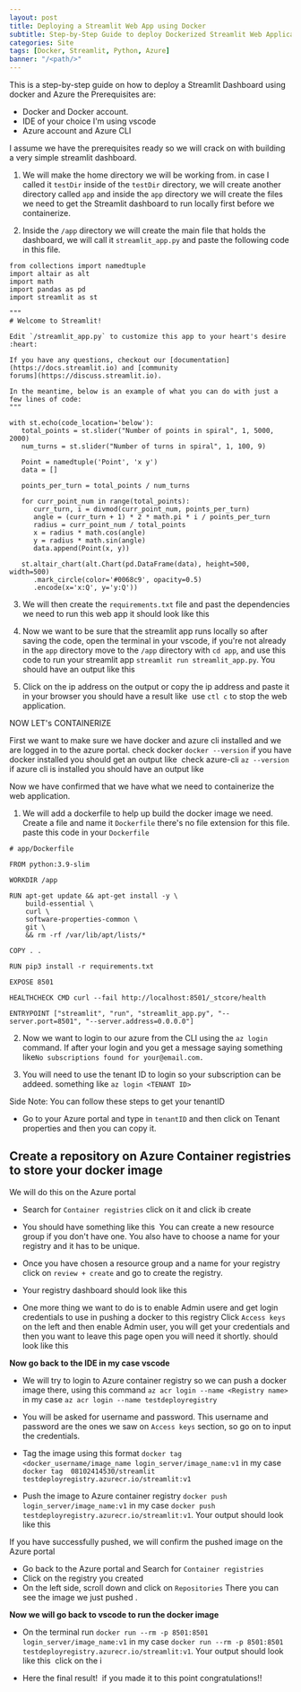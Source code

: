 ```yaml
---
layout: post
title: Deploying a Streamlit Web App using Docker
subtitle: Step-by-Step Guide to deploy Dockerized Streamlit Web Application
categories: Site
tags: [Docker, Streamlit, Python, Azure]
banner: "/<path/>"
---
```


This is a step-by-step guide on how to deploy a Streamlit Dashboard using docker and Azure the Prerequisites are:
- Docker and Docker account.
- IDE of your choice I'm using vscode
- Azure account and Azure CLI

I assume we have the prerequisites ready so we will crack on with building a very simple streamlit dashboard.

1. We will make the home directory we will be working from. in case I called it `testDir` inside of the `testDir` directory,
we will create another directory called `app` and inside the `app` directory we will create the files we need to get 
the Streamlit dashboard to run locally first before we containerize.

2. Inside the `/app` directory we will create the main file that holds the dashboard, we will call it `streamlit_app.py`
and paste the following code in this file.

```
from collections import namedtuple
import altair as alt
import math
import pandas as pd
import streamlit as st

"""
# Welcome to Streamlit!

Edit `/streamlit_app.py` to customize this app to your heart's desire :heart:

If you have any questions, checkout our [documentation](https://docs.streamlit.io) and [community
forums](https://discuss.streamlit.io).

In the meantime, below is an example of what you can do with just a few lines of code:
"""

with st.echo(code_location='below'):
   total_points = st.slider("Number of points in spiral", 1, 5000, 2000)
   num_turns = st.slider("Number of turns in spiral", 1, 100, 9)

   Point = namedtuple('Point', 'x y')
   data = []

   points_per_turn = total_points / num_turns

   for curr_point_num in range(total_points):
      curr_turn, i = divmod(curr_point_num, points_per_turn)
      angle = (curr_turn + 1) * 2 * math.pi * i / points_per_turn
      radius = curr_point_num / total_points
      x = radius * math.cos(angle)
      y = radius * math.sin(angle)
      data.append(Point(x, y))

   st.altair_chart(alt.Chart(pd.DataFrame(data), height=500, width=500)
      .mark_circle(color='#0068c9', opacity=0.5)
      .encode(x='x:Q', y='y:Q'))
```

3. We will then create the `requirements.txt` file and past the dependencies we need to run this web app
it should look like this <Image>

4. Now we want to be sure that the streamlit app runs locally so after saving the code, open the terminal in your vscode, 
if you're not already in the `app` directory move to the `/app` directory with `cd app`, and use this code to run your streamlit app
`streamlit run streamlit_app.py`.
You should have an output like this <Image>

5. Click on the ip address on the output or copy the ip address and paste it in your browser you should have a result like <Image>
use `ctl c` to stop the web application.

NOW LET's CONTAINERIZE

First we want to make sure we have docker and azure cli installed and we are logged in to the azure portal.
check docker `docker --version` if you have docker installed you should get an output like <Image>
check azure-cli `az --version` if azure cli is installed you should have an output like <Image>

Now we have confirmed that we have what we need to containerize the web application. 
1. We will add a dockerfile to help up build the docker image we need. Create a file and name it `Dockerfile`
there's no file extension for this file.
paste this code in your `Dockerfile`

```
# app/Dockerfile

FROM python:3.9-slim

WORKDIR /app

RUN apt-get update && apt-get install -y \
    build-essential \
    curl \
    software-properties-common \
    git \
    && rm -rf /var/lib/apt/lists/*

COPY . .

RUN pip3 install -r requirements.txt

EXPOSE 8501

HEALTHCHECK CMD curl --fail http://localhost:8501/_stcore/health

ENTRYPOINT ["streamlit", "run", "streamlit_app.py", "--server.port=8501", "--server.address=0.0.0.0"]
```

2. Now we want to login to our azure from the CLI using the `az login` command.
If after your login and you get a message saying something like`No subscriptions found for your@email.com.`

3. You will need to use the tenant ID to login so your subscription can be addeed. something like `az login <TENANT ID>`

Side Note: You can follow these steps to get your tenantID
- Go to your Azure portal and type in `tenantID` and then click on Tenant properties and then you can copy it.

## Create a repository on Azure Container registries to store your docker image

We will do this on the Azure portal

- Search for `Container registries` click on it and click ib create <Image>

- You should have something like this <Image> You can create a new resource group if you don't have one.
You also have to choose a name for your registry and it has to be unique. 

- Once you have chosen a resource group and a name for your registry click on `review + create` and go to create the registry.

- Your registry dashboard should look like this <Image>

- One more thing we want to do is to enable Admin usere and get login credentials to use in pushing a docker to this registry
Click `Access keys` on the left and then enable Admin user, you will get your credentials and then you want to leave this page open
you will need it shortly. should look like this <Image>

**Now go back to the IDE in my case vscode**

- We will try to login to Azure container registry so we can push a docker image there, using this command `az acr login --name <Registry name>`
in my case `az acr login --name testdeployregistry`

- You will be asked for username and password. This username and password are the ones we saw on `Access keys` section, so go on to input the credentials.

- Tag the image using this format `docker tag  <docker_username/image_name login_server/image_name:v1` 
in my case `docker tag  08102414530/streamlit testdeployregistry.azurecr.io/streamlit:v1`

- Push the image to Azure container registry `docker push login_server/image_name:v1` 
in my case `docker push testdeployregistry.azurecr.io/streamlit:v1`.
Your output should look like this <Image>

If you have successfully pushed, we will confirm the pushed image on the Azure portal

- Go back to the Azure portal and Search for `Container registries`
- Click on the registry you created <Image>
- On the left side, scroll down and click on `Repositories` There you can see the image we just pushed <Image>.

**Now we will go back to vscode to run the docker image**

- On the terminal run `docker run --rm -p 8501:8501 login_server/image_name:v1` in my case `docker run --rm -p 8501:8501 testdeployregistry.azurecr.io/streamlit:v1`.
Your output should look like this <Image> click on the i

- Here the final result! <Image> if you made it to this point congratulations!!
